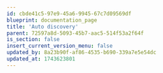 ```yaml
---
id: cbde41c5-97e9-45a6-9945-67c7d09569df
blueprint: documentation_page
title: 'Auto discovery'
parent: 72597a8d-5093-45b7-aac5-514f53a2f64f
is_section: false
insert_current_version_menu: false
updated_by: 8a23b90f-af86-4535-b690-339a7e5e54dc
updated_at: 1743623801
---
```

